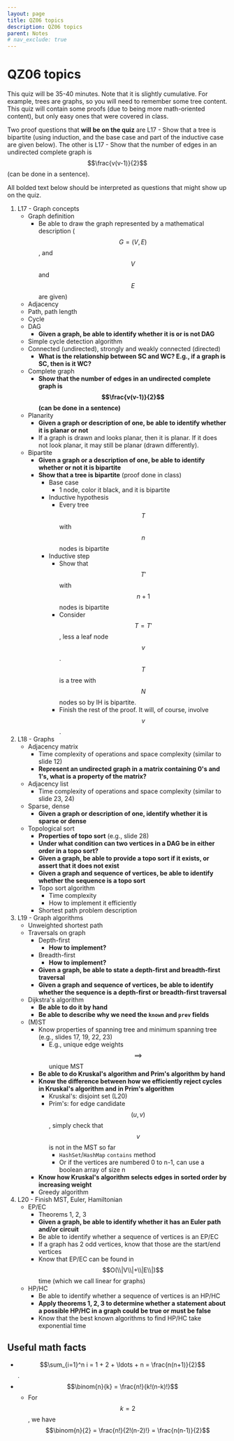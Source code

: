 ```yaml
---
layout: page
title: QZ06 topics
description: QZ06 topics
parent: Notes
# nav_exclude: true
---
```


# QZ06 topics

This quiz will be 35-40 minutes. Note that it is slightly cumulative. For example, trees are graphs, so you will need to remember some tree content. This quiz will contain some proofs (due to being more math-oriented content), but only easy ones that were covered in class.

Two proof questions that **will be on the quiz** are L17 - Show that a tree is bipartite (using induction, and the base case and part of the inductive case are given below). The other is L17 - Show that the number of edges in an undirected complete graph is $$\frac{v(v-1)}{2}$$ (can be done in a sentence).

All bolded text below should be interpreted as questions that might show up on the quiz.

1. L17 - Graph concepts
    - Graph definition
        - Be able to draw the graph represented by a mathematical description ($$G = (V, E)$$, and $$V$$ and $$E$$ are given)
    - Adjacency
    - Path, path length
    - Cycle
    - DAG
        - **Given a graph, be able to identify whether it is or is not DAG**
    - Simple cycle detection algorithm
    - Connected (undirected), strongly and weakly connected (directed)
        - **What is the relationship between SC and WC? E.g., if a graph is SC, then is it WC?**
    - Complete graph
        - **Show that the number of edges in an undirected complete graph is $$\frac{v(v-1)}{2}$$ (can be done in a sentence)**
    - Planarity
        - **Given a graph or description of one, be able to identify whether it is planar or not**
        - If a graph is drawn and looks planar, then it is planar. If it does not look planar, it may still be planar (drawn differently).
    - Bipartite
        - **Given a graph or a description of one, be able to identify whether or not it is bipartite**
        - **Show that a tree is bipartite** (proof done in class)
            - Base case
                - 1 node, color it black, and it is bipartite
            - Inductive hypothesis
                - Every tree $$T$$ with $$n$$ nodes is bipartite
            - Inductive step
                - Show that $$T'$$ with $$n+1$$ nodes is bipartite
                - Consider $$T = T'$$, less a leaf node $$v$$. $$T$$ is a tree with $$N$$ nodes so by IH is bipartite.
                - Finish the rest of the proof. It will, of course, involve $$v$$.
2. L18 - Graphs
    - Adjacency matrix
        - Time complexity of operations and space complexity (similar to slide 12)
        - **Represent an undirected graph in a matrix containing 0's and 1's, what is a property of the matrix?**
    - Adjacency list
        - Time complexity of operations and space complexity (similar to slide 23, 24)
    - Sparse, dense
        - **Given a graph or description of one, identify whether it is sparse or dense**
    - Topological sort
        - **Properties of topo sort** (e.g., slide 28)
        - **Under what condition can two vertices in a DAG be in either order in a topo sort?**
        - **Given a graph, be able to provide a topo sort if it exists, or assert that it does not exist**
        - **Given a graph and sequence of vertices, be able to identify whether the sequence is a topo sort**
        - Topo sort algorithm
            - Time complexity
            - How to implement it efficiently
        - Shortest path problem description
3. L19 - Graph algorithms
    - Unweighted shortest path
    - Traversals on graph
        - Depth-first
            - **How to implement?**
        - Breadth-first
            - **How to implement?**
        - **Given a graph, be able to state a depth-first and breadth-first traversal**
        - **Given a graph and sequence of vertices, be able to identify whether the sequence is a depth-first or breadth-first traversal**
    - Dijkstra's algorithm
        - **Be able to do it by hand**
        - **Be able to describe why we need the `known` and `prev` fields**
    - (M)ST
        - Know properties of spanning tree and minimum spanning tree (e.g., slides 17, 19, 22, 23)
            - E.g., unique edge weights $$\implies$$ unique MST
        - **Be able to do Kruskal's algorithm and Prim's algorithm by hand**
        - **Know the difference between how we efficiently reject cycles in Kruskal's algorithm and in Prim's algorithm**
            - Kruskal's: disjoint set (L20)
            - Prim's: for edge candidate $$(u, v)$$, simply check that $$v$$ is not in the MST so far
                - `HashSet`/`HashMap` `contains` method
                - Or if the vertices are numbered 0 to n-1, can use a boolean array of size n
        - **Know how Kruskal's algorithm selects edges in sorted order by increasing weight**
        - Greedy algorithm
4. L20 - Finish MST, Euler, Hamiltonian
    - EP/EC
        - Theorems 1, 2, 3
        - **Given a graph, be able to identify whether it has an Euler path and/or circuit**
        - Be able to identify whether a sequence of vertices is an EP/EC
        - If a graph has 2 odd vertices, know that those are the start/end vertices
        - Know that EP/EC can be found in $$O(\\|V\\|+\\|E\\|)$$ time (which we call linear for graphs)
    - HP/HC
        - Be able to identify whether a sequence of vertices is an HP/HC
        - **Apply theorems 1, 2, 3 to determine whether a statement about a possible HP/HC in a graph could be true or must be false**
        - Know that the best known algorithms to find HP/HC take exponential time

## Useful math facts

* $$\sum_{i=1}^n i = 1 + 2 + \ldots + n = \frac{n(n+1)}{2}$$.
* $$\binom{n}{k} = \frac{n!}{k!(n-k)!}$$
    * For $$k=2$$, we have $$\binom{n}{2} = \frac{n!}{2!(n-2)!} = \frac{n(n-1)}{2}$$
